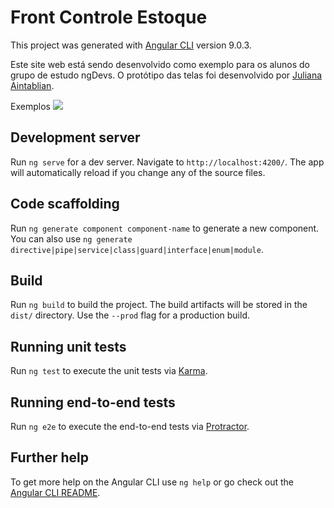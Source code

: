 # Front Controle Estoque

This project was generated with [Angular CLI](https://github.com/angular/angular-cli) version 9.0.3.

Este site web está sendo desenvolvido como exemplo para os alunos do grupo de estudo ngDevs. O protótipo das telas foi desenvolvido por [Juliana Aintablian](https://github.com/JuAintablian "Juliana Aintablian").

Exemplos
<img src="assets/dashboard.png"/>

## Development server

Run `ng serve` for a dev server. Navigate to `http://localhost:4200/`. The app will automatically reload if you change any of the source files.

## Code scaffolding

Run `ng generate component component-name` to generate a new component. You can also use `ng generate directive|pipe|service|class|guard|interface|enum|module`.

## Build

Run `ng build` to build the project. The build artifacts will be stored in the `dist/` directory. Use the `--prod` flag for a production build.

## Running unit tests

Run `ng test` to execute the unit tests via [Karma](https://karma-runner.github.io).

## Running end-to-end tests

Run `ng e2e` to execute the end-to-end tests via [Protractor](http://www.protractortest.org/).

## Further help

To get more help on the Angular CLI use `ng help` or go check out the [Angular CLI README](https://github.com/angular/angular-cli/blob/master/README.md).
